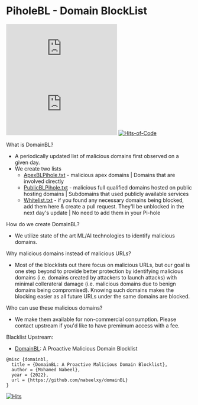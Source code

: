# PiholeBL - Domain BlockList
![GitHub file size in bytes](https://img.shields.io/github/size/origamiofficial/PiholeBL/ApexBLPihole.txt?label=ApexBLPihole) ![GitHub file size in bytes](https://img.shields.io/github/size/origamiofficial/PiholeBL/PublicBLPihole.txt?label=PublicBLPihole) [![Hits-of-Code](https://hitsofcode.com/github/origamiofficial/piholebl?branch=main)](https://github.com/origamiofficial/PiholeBL)

What is DomainBL?
* A periodically updated list of malicious domains first observed on a given day.
* We create two lists
  * [ApexBLPihole.txt](https://raw.githubusercontent.com/origamiofficial/PiholeBL/main/ApexBLPihole.txt) - malicious apex domains | Domains that are involved directly
  * [PublicBLPihole.txt](https://raw.githubusercontent.com/origamiofficial/PiholeBL/main/PublicBLPihole.txt) - malicious full qualified domains hosted on public hosting domains | Subdomains that used publicly available services
  * [Whitelist.txt](https://github.com/origamiofficial/PiholeBL/blob/main/Whitelist.txt) - if you found any necessary domains being blocked, add them here & create a pull request. They'll be unblocked in the next day's update | No need to add them in your Pi-hole

How do we create DomainBL?
* We utilize state of the art ML/AI technologies to identify malicious domains.

Why malicious domains instead of malicious URLs?
* Most of the blocklists out there focus on malicious URLs, but our goal is one step beyond to provide better protection by identifying malicious domains (i.e. domains created by attackers to launch attacks) with minimal collerateral damage (i.e. malicious domains due to benign domains being compromised). Knowing such domains makes the blocking easier as all future URLs under the same domains are blocked.

Who can use these malicious domains?
* We make them available for non-commercial consumption. Please contact upstream if you'd like to have premimum access with a fee.

Blacklist Upstream:
* [DomainBL](https://github.com/nabeelxy/domainBL): A Proactive Malicious Domain Blocklist

```
@misc {domainbl,
  title = {DomainBL: A Proactive Malicious Domain Blocklist},
  author = {Mohamed Nabeel},
  year = {2022},
  url = {https://github.com/nabeelxy/domainBL}
}
```
[![Hits](https://hits.seeyoufarm.com/api/count/incr/badge.svg?url=https://github.com/origamiofficial/PiholeBL&icon=github.svg&icon_color=%23FFFFFF&title=hits&edge_flat=false)](https://github.com/origamiofficial/PiholeBL)
